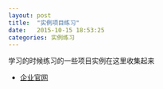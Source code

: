 ```yaml
---
layout: post
title:  "实例项目练习"
date:   2015-10-15 18:53:25
categories: 实例练习
---
```


学习的时候练习的一些项目实例在这里收集起来

- [企业官网](/example/企业官网/html/lianxi.html)

